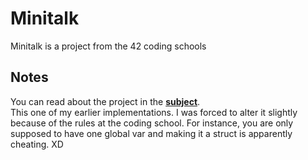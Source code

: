 # Minitalk

Minitalk is a project from the 42 coding schools

## Notes

You can read about the project in the **[subject](https://cdn.intra.42.fr/pdf/pdf/111166/en.subject.pdf)**.\
This one of my earlier implementations. I was forced to alter it slightly because of the rules at the coding school. For instance, you are only supposed to have one global var and making it a struct is apparently cheating. XD
